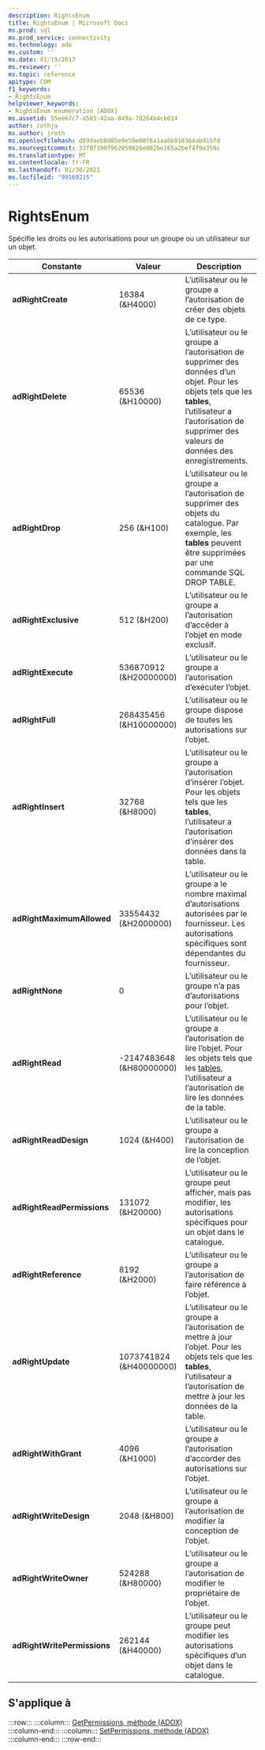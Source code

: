 ```yaml
---
description: RightsEnum
title: RightsEnum | Microsoft Docs
ms.prod: sql
ms.prod_service: connectivity
ms.technology: ado
ms.custom: ''
ms.date: 01/19/2017
ms.reviewer: ''
ms.topic: reference
apitype: COM
f1_keywords:
- RightsEnum
helpviewer_keywords:
- RightsEnum enumeration [ADOX]
ms.assetid: 55ee67c7-a583-42aa-849a-78264b4cb614
author: rothja
ms.author: jroth
ms.openlocfilehash: d89daeb8d85e9e59e60f6a1aa6b918364ab915fd
ms.sourcegitcommit: 33f0f190f962059826e002be165a2bef4f9e350c
ms.translationtype: MT
ms.contentlocale: fr-FR
ms.lasthandoff: 01/30/2021
ms.locfileid: "99169215"
---
```

# <a name="rightsenum"></a>RightsEnum
Spécifie les droits ou les autorisations pour un groupe ou un utilisateur sur un objet.  
  
|Constante|Valeur|Description|  
|--------------|-----------|-----------------|  
|**adRightCreate**|16384 (&H4000)|L’utilisateur ou le groupe a l’autorisation de créer des objets de ce type.|  
|**adRightDelete**|65536 (&H10000)|L’utilisateur ou le groupe a l’autorisation de supprimer des données d’un objet. Pour les objets tels que les **tables**, l’utilisateur a l’autorisation de supprimer des valeurs de données des enregistrements.|  
|**adRightDrop**|256 (&H100)|L’utilisateur ou le groupe a l’autorisation de supprimer des objets du catalogue. Par exemple, les **tables** peuvent être supprimées par une commande SQL DROP TABLE.|  
|**adRightExclusive**|512 (&H200)|L’utilisateur ou le groupe a l’autorisation d’accéder à l’objet en mode exclusif.|  
|**adRightExecute**|536870912 (&H20000000)|L’utilisateur ou le groupe a l’autorisation d’exécuter l’objet.|  
|**adRightFull**|268435456 (&H10000000)|L’utilisateur ou le groupe dispose de toutes les autorisations sur l’objet.|  
|**adRightInsert**|32768 (&H8000)|L’utilisateur ou le groupe a l’autorisation d’insérer l’objet. Pour les objets tels que les **tables**, l’utilisateur a l’autorisation d’insérer des données dans la table.|  
|**adRightMaximumAllowed**|33554432 (&H2000000)|L’utilisateur ou le groupe a le nombre maximal d’autorisations autorisées par le fournisseur. Les autorisations spécifiques sont dépendantes du fournisseur.|  
|**adRightNone**|0|L’utilisateur ou le groupe n’a pas d’autorisations pour l’objet.|  
|**adRightRead**|-2147483648 (&H80000000)|L’utilisateur ou le groupe a l’autorisation de lire l’objet. Pour les objets tels que les [tables](./table-object-adox.md), l’utilisateur a l’autorisation de lire les données de la table.|  
|**adRightReadDesign**|1024 (&H400)|L’utilisateur ou le groupe a l’autorisation de lire la conception de l’objet.|  
|**adRightReadPermissions**|131072 (&H20000)|L’utilisateur ou le groupe peut afficher, mais pas modifier, les autorisations spécifiques pour un objet dans le catalogue.|  
|**adRightReference**|8192 (&H2000)|L’utilisateur ou le groupe a l’autorisation de faire référence à l’objet.|  
|**adRightUpdate**|1073741824 (&H40000000)|L’utilisateur ou le groupe a l’autorisation de mettre à jour l’objet. Pour les objets tels que les **tables**, l’utilisateur a l’autorisation de mettre à jour les données de la table.|  
|**adRightWithGrant**|4096 (&H1000)|L’utilisateur ou le groupe a l’autorisation d’accorder des autorisations sur l’objet.|  
|**adRightWriteDesign**|2048 (&H800)|L’utilisateur ou le groupe a l’autorisation de modifier la conception de l’objet.|  
|**adRightWriteOwner**|524288 (&H80000)|L’utilisateur ou le groupe a l’autorisation de modifier le propriétaire de l’objet.|  
|**adRightWritePermissions**|262144 (&H40000)|L’utilisateur ou le groupe peut modifier les autorisations spécifiques d’un objet dans le catalogue.|  
  
## <a name="applies-to"></a>S'applique à  

:::row:::
    :::column:::
        [GetPermissions, méthode (ADOX)](./getpermissions-method-adox.md)  
    :::column-end:::
    :::column:::
        [SetPermissions, méthode (ADOX)](./setpermissions-method-adox.md)  
    :::column-end:::
:::row-end:::